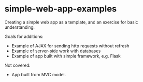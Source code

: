 # simple-web-app-examples
Creating a simple web app as a template, and an exercise for basic understanding.

Goals for additions:
* Example of AJAX for sending http requests without refresh
* Example of server-side work with databases
* Example of app built with simple framework, e.g. Flask

Not covered:
* App built from MVC model.
